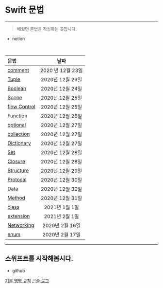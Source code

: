 # Swift 문법
--------
> 배웠던 문법을 작성하는 곳입니다.


 - notion
<br>

| 문법 | 날짜 | 
| :----------------- | :-----------:  |
|[comment](https://www.notion.so/Comment-e9702aa680fb4a59b97d197e69a25951) | 2020 년 12월 23일 | 
|[Tuple](https://www.notion.so/Tuple-85d63bf280f147b2bbfdce6933f0de5e)| 2020년 12월 23일 | 
|[Boolean](https://www.notion.so/Boolean-c7a22397a453424c8871a6f79af3915c)| 2020년 12월 24일   | 
|[Scope](https://www.notion.so/Scope-944cdee79ff0431d9551059bb67ce68e)| 2020년 12월 25일| 
|[flow Control](https://www.notion.so/Flow-Control-a91ccdde52c043318a96d6e5a0755abd)| 2020년 12월 25일|
|[Function](https://www.notion.so/Function-be84b56f8898435ca364c0eb187ade56)|2020년 12월 26일|
|[optional](https://www.notion.so/Optional-f1165da88ce04c789cbe2c469c6bfe5c)|2020년 12월 27일|
|[collection](https://www.notion.so/Array-a3d404878db948038e731212c60690bc)|2020년 12월 27일 |
|[Dictionary](https://www.notion.so/Dictionary-f28c8430fdac401e84dca8f470701180)|2020년 12월 27일 |
|[Set](https://www.notion.so/Set-c3e49b06347e48fb9455897abb99c451)|2020년 12월 28일|
|[Closure](https://www.notion.so/Closure-c3535a066ce94088a29d9d9ef5928915)|2020년 12월 28일|
|[Structure](https://www.notion.so/Structure-536874f3c947455eb5098856c50ad476)|2020년 12월 29일|
|[Protocal](https://www.notion.so/Protocol-d618f320892c4624a29460540690c2c4)|2020년 12월 30일|
|[Data](https://www.notion.so/Properties-d29442ea05154bfa998a231c2a8d6427)|2020년 12월 30일|
|[Method](https://www.notion.so/Method-f3cb4ed5c37b4892a4d3d16b182db011)|2020년 12월 31일|
|[class](https://www.notion.so/Class-b943226276da495dae3b9c11a11f08de)| 2021년 1월 1일|
|[extension](https://www.notion.so/extension-4329ad4005754d99a843868c4d59611e)|2021년 2월 1일|
|[Networking](https://www.notion.so/Networking-5fd36d4c475b479ebdb5e99807da275b)|2020년 2월 16일|
|[enum](https://www.notion.so/enum-4e111ea07eb847e79408e2a00ce0a4f9)|2020년 2월 17일|


______

## 스위프트를 시작해봅시다.

- github

[기본 명명 규칙]()
[콘솔 로그]()